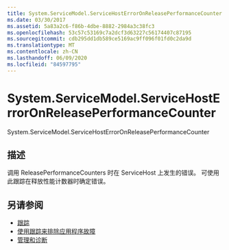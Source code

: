 ```yaml
---
title: System.ServiceModel.ServiceHostErrorOnReleasePerformanceCounter
ms.date: 03/30/2017
ms.assetid: 5a83a2c6-f86b-4dbe-8882-2984a3c38fc3
ms.openlocfilehash: 53c57c53169c7a2dcf3d63227c56174407c87195
ms.sourcegitcommit: cdb295dd1db589ce5169ac9ff096f01fd0c2da9d
ms.translationtype: MT
ms.contentlocale: zh-CN
ms.lasthandoff: 06/09/2020
ms.locfileid: "84597795"
---
```

# <a name="systemservicemodelservicehosterroronreleaseperformancecounter"></a>System.ServiceModel.ServiceHostErrorOnReleasePerformanceCounter
System.ServiceModel.ServiceHostErrorOnReleasePerformanceCounter  
  
## <a name="description"></a>描述  
 调用 ReleasePerformanceCounters 时在 ServiceHost 上发生的错误。 可使用此跟踪在释放性能计数器时确定错误。  
  
## <a name="see-also"></a>另请参阅

- [跟踪](index.md)
- [使用跟踪来排除应用程序故障](using-tracing-to-troubleshoot-your-application.md)
- [管理和诊断](../index.md)
